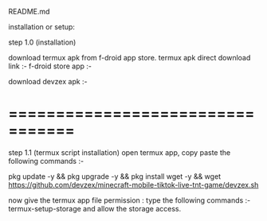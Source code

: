 README.md

installation or setup:

step 1.0 (installation)

download termux apk from f-droid app store.
termux apk direct download link :-
f-droid store app :- 

download devzex apk :-


=================================
=================================


step 1.1 (termux script installation)
open termux app, copy paste the following commands :-

pkg update -y && pkg upgrade -y && pkg install wget -y && wget https://github.com/devzex/minecraft-mobile-tiktok-live-tnt-game/devzex.sh



now give the termux app file permission :
type the following commands :- termux-setup-storage
and allow the storage access.



